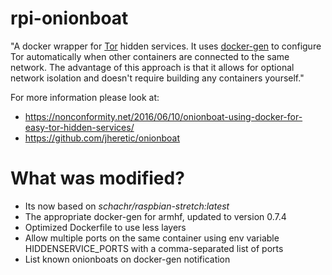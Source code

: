 # rpi-onionboat
"A docker wrapper for [Tor](https://torproject.org) hidden services. It uses [docker-gen](https://github.com/jwilder/docker-gen) to configure Tor automatically when other containers are connected to the same network. The advantage of this approach is that it allows for optional network isolation and doesn't require building any containers yourself."

For more information please look at:
- https://nonconformity.net/2016/06/10/onionboat-using-docker-for-easy-tor-hidden-services/
- https://github.com/jheretic/onionboat

# What was modified?

* Its now based on *schachr/raspbian-stretch:latest*
* The appropriate docker-gen for armhf, updated to version 0.7.4
* Optimized Dockerfile to use less layers
* Allow multiple ports on the same container using env variable HIDDENSERVICE_PORTS with a comma-separated list of ports
* List known onionboats on docker-gen notification
